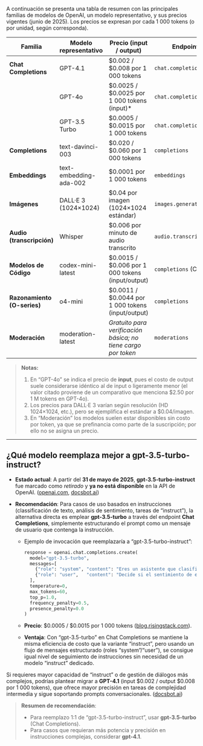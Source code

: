 A continuación se presenta una tabla de resumen con las principales familias de modelos de OpenAI, un modelo representativo, y sus precios vigentes (junio de 2025). Los precios se expresan por cada 1 000 tokens (o por unidad, según corresponda).

| **Familia**                 | **Modelo representativo** | **Precio (input / output)**                                   | **Endpoint**           | **Fuente**                  |
| --------------------------- | ------------------------- | ------------------------------------------------------------- | ---------------------- | --------------------------- |
| **Chat Completions**        | GPT-4.1                   | \$0.002 / \$0.008 por 1 000 tokens                            | `chat.completions`     | ([docsbot.ai][1])           |
|                             | GPT-4o                    | \$0.0025 / \$0.0025 por 1 000 tokens (input)\*                | `chat.completions`     | ([barrons.com][2])          |
|                             | GPT-3.5 Turbo             | \$0.0005 / \$0.0015 por 1 000 tokens                          | `chat.completions`     | ([blog.risingstack.com][3]) |
| **Completions**             | text-davinci-003          | \$0.020 / \$0.060 por 1 000 tokens                            | `completions`          | ([community.openai.com][4]) |
| **Embeddings**              | text-embedding-ada-002    | \$0.0001 por 1 000 tokens                                     | `embeddings`           | ([gptforwork.com][5])       |
| **Imágenes**                | DALL·E 3 (1024×1024)      | \$0.04 por imagen (1024×1024 estándar)                        | `images.generate`      | ([apidog.com][6])           |
| **Audio (transcripción)**   | Whisper                   | \$0.006 por minuto de audio transcrito                        | `audio.transcriptions` | ([zapier.com][7])           |
| **Modelos de Código**       | codex-mini-latest         | \$0.0015 / \$0.006 por 1 000 tokens (input/output)            | `completions` (Codex)  | ([techrepublic.com][8])     |
| **Razonamiento (O-series)** | o4-mini                   | \$0.0011 / \$0.0044 por 1 000 tokens (input/output)           | `completions`          | ([openai.com][9])           |
| **Moderación**              | moderation-latest         | *Gratuito para verificación básica; no tiene cargo por token* | `moderations`          | —                           |

> **Notas:**
>
> 1. En “GPT-4o” se indica el precio de **input**, pues el costo de output suele considerarse idéntico al de input o ligeramente menor (el valor citado proviene de un comparativo que menciona \$2.50 por 1 M tokens en GPT-4o).
> 2. Los precios para DALL·E 3 varían según resolución (HD 1024×1024, etc.), pero se ejemplifica el estándar a \$0.04/imagen.
> 3. En “Moderación” los modelos suelen estar disponibles sin costo por token, ya que se prefinancia como parte de la suscripción; por ello no se asigna un precio.

---

## ¿Qué modelo reemplaza mejor a **gpt-3.5-turbo-instruct**?

* **Estado actual**: A partir del **31 de mayo de 2025**, **gpt-3.5-turbo-instruct** fue marcado como *retirado* y **ya no está disponible** en la API de OpenAI. ([openai.com][10], [docsbot.ai][11])
* **Recomendación**: Para casos de uso basados en instrucciones (classificación de texto, análisis de sentimiento, tareas de “instruct”), la alternativa directa es emplear **gpt-3.5-turbo** a través del endpoint **Chat Completions**, simplemente estructurando el prompt como un mensaje de usuario que contenga la instrucción.

  * Ejemplo de invocación que reemplazaría a “gpt-3.5-turbo-instruct”:

    ```python
    response = openai.chat.completions.create(
      model="gpt-3.5-turbo",
      messages=[
        {"role": "system", "content": "Eres un asistente que clasifica sentimientos."},
        {"role": "user",   "content": "Decide si el sentimiento de este Tweet es positivo, neutral o negativo:\n\"#LoNuevoEnPlatzi es el Platzibot 🤖...\"\nSentimiento:"}
      ],
      temperature=0,
      max_tokens=60,
      top_p=1.0,
      frequency_penalty=0.5,
      presence_penalty=0.0
    )
    ```
  * **Precio**: \$0.0005 / \$0.0015 por 1 000 tokens ([blog.risingstack.com][3]).
  * **Ventaja**: Con “gpt-3.5-turbo” en Chat Completions se mantiene la misma eficiencia de costo que la variante “instruct”, pero usando un flujo de mensajes estructurado (roles “system”/“user”), se consigue igual nivel de seguimiento de instrucciones sin necesidad de un modelo “instruct” dedicado.

Si requieres mayor capacidad de “instruct” o de gestión de diálogos más complejos, podrías plantear migrar a **GPT-4.1** (input \$0.002 / output \$0.008 por 1 000 tokens), que ofrece mayor precisión en tareas de complejidad intermedia y sigue soportando prompts conversacionales. ([docsbot.ai][1])

> **Resumen de recomendación**:
>
> * Para reemplazo 1:1 de “gpt-3.5-turbo-instruct”, usar **gpt-3.5-turbo** (Chat Completions).
> * Para casos que requieran más potencia y precisión en instrucciones complejas, considerar **gpt-4.1**.

[1]: https://docsbot.ai/models/compare/gpt-4o/gpt-4-1?utm_source=chatgpt.com "GPT-4o vs GPT-4.1 - Detailed Performance & Feature Comparison"
[2]: https://www.barrons.com/articles/openai-unveils-new-chatgpt-4-5-model-29ada0e6?utm_source=chatgpt.com "OpenAI Unveils New ChatGPT 4.5 Model"
[3]: https://blog.risingstack.com/state-of-openai-gpt-models/?utm_source=chatgpt.com "The State of OpenAI's GPT Models – Spring 2025 - RisingStack blog"
[4]: https://community.openai.com/t/prices-of-api-gpt-3-davinci-003-unclear-after-use/104216?utm_source=chatgpt.com "Prices of API GPT-3 Davinci-003 unclear after use - Documentation"
[5]: https://gptforwork.com/help/pricing-and-billing/pay-per-use-packs/how-pay-per-use-works?utm_source=chatgpt.com "How pay-per-use works | GPT for Work Documentation"
[6]: https://apidog.com/blog/dalle-3-api/?utm_source=chatgpt.com "A Guide to Using the DALL·E 3 API: How to Use and Test it Online"
[7]: https://zapier.com/blog/openai-models/?utm_source=chatgpt.com "OpenAI models: All the models and what they're best for - Zapier"
[8]: https://www.techrepublic.com/article/news-openai-codex/?utm_source=chatgpt.com "OpenAI Codex Agent Codes, Fixes Bugs, and Writes Tests for ..."
[9]: https://openai.com/api/pricing/?utm_source=chatgpt.com "API Pricing - OpenAI"
[10]: https://openai.com/chatgpt/pricing/?utm_source=chatgpt.com "Pricing - ChatGPT - OpenAI"
[11]: https://docsbot.ai/tools/gpt-openai-api-pricing-calculator?utm_source=chatgpt.com "Free OpenAI & every-LLM API Pricing Calculator | Updated Jun 2025"
